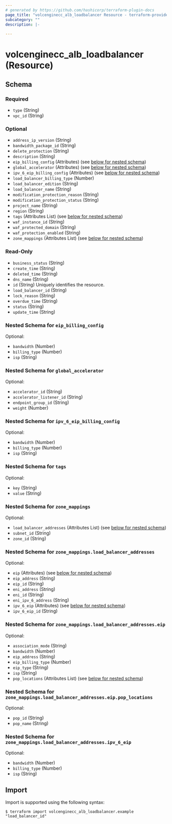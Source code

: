 ```yaml
---
# generated by https://github.com/hashicorp/terraform-plugin-docs
page_title: "volcenginecc_alb_loadbalancer Resource - terraform-provider-volcenginecc"
subcategory: ""
description: |-
  
---
```


# volcenginecc_alb_loadbalancer (Resource)





<!-- schema generated by tfplugindocs -->
## Schema

### Required

- `type` (String)
- `vpc_id` (String)

### Optional

- `address_ip_version` (String)
- `bandwidth_package_id` (String)
- `delete_protection` (String)
- `description` (String)
- `eip_billing_config` (Attributes) (see [below for nested schema](#nestedatt--eip_billing_config))
- `global_accelerator` (Attributes) (see [below for nested schema](#nestedatt--global_accelerator))
- `ipv_6_eip_billing_config` (Attributes) (see [below for nested schema](#nestedatt--ipv_6_eip_billing_config))
- `load_balancer_billing_type` (Number)
- `load_balancer_edition` (String)
- `load_balancer_name` (String)
- `modification_protection_reason` (String)
- `modification_protection_status` (String)
- `project_name` (String)
- `region` (String)
- `tags` (Attributes List) (see [below for nested schema](#nestedatt--tags))
- `waf_instance_id` (String)
- `waf_protected_domain` (String)
- `waf_protection_enabled` (String)
- `zone_mappings` (Attributes List) (see [below for nested schema](#nestedatt--zone_mappings))

### Read-Only

- `business_status` (String)
- `create_time` (String)
- `deleted_time` (String)
- `dns_name` (String)
- `id` (String) Uniquely identifies the resource.
- `load_balancer_id` (String)
- `lock_reason` (String)
- `overdue_time` (String)
- `status` (String)
- `update_time` (String)

<a id="nestedatt--eip_billing_config"></a>
### Nested Schema for `eip_billing_config`

Optional:

- `bandwidth` (Number)
- `billing_type` (Number)
- `isp` (String)


<a id="nestedatt--global_accelerator"></a>
### Nested Schema for `global_accelerator`

Optional:

- `accelerator_id` (String)
- `accelerator_listener_id` (String)
- `endpoint_group_id` (String)
- `weight` (Number)


<a id="nestedatt--ipv_6_eip_billing_config"></a>
### Nested Schema for `ipv_6_eip_billing_config`

Optional:

- `bandwidth` (Number)
- `billing_type` (Number)
- `isp` (String)


<a id="nestedatt--tags"></a>
### Nested Schema for `tags`

Optional:

- `key` (String)
- `value` (String)


<a id="nestedatt--zone_mappings"></a>
### Nested Schema for `zone_mappings`

Optional:

- `load_balancer_addresses` (Attributes List) (see [below for nested schema](#nestedatt--zone_mappings--load_balancer_addresses))
- `subnet_id` (String)
- `zone_id` (String)

<a id="nestedatt--zone_mappings--load_balancer_addresses"></a>
### Nested Schema for `zone_mappings.load_balancer_addresses`

Optional:

- `eip` (Attributes) (see [below for nested schema](#nestedatt--zone_mappings--load_balancer_addresses--eip))
- `eip_address` (String)
- `eip_id` (String)
- `eni_address` (String)
- `eni_id` (String)
- `eni_ipv_6_address` (String)
- `ipv_6_eip` (Attributes) (see [below for nested schema](#nestedatt--zone_mappings--load_balancer_addresses--ipv_6_eip))
- `ipv_6_eip_id` (String)

<a id="nestedatt--zone_mappings--load_balancer_addresses--eip"></a>
### Nested Schema for `zone_mappings.load_balancer_addresses.eip`

Optional:

- `association_mode` (String)
- `bandwidth` (Number)
- `eip_address` (String)
- `eip_billing_type` (Number)
- `eip_type` (String)
- `isp` (String)
- `pop_locations` (Attributes List) (see [below for nested schema](#nestedatt--zone_mappings--load_balancer_addresses--eip--pop_locations))

<a id="nestedatt--zone_mappings--load_balancer_addresses--eip--pop_locations"></a>
### Nested Schema for `zone_mappings.load_balancer_addresses.eip.pop_locations`

Optional:

- `pop_id` (String)
- `pop_name` (String)



<a id="nestedatt--zone_mappings--load_balancer_addresses--ipv_6_eip"></a>
### Nested Schema for `zone_mappings.load_balancer_addresses.ipv_6_eip`

Optional:

- `bandwidth` (Number)
- `billing_type` (Number)
- `isp` (String)

## Import

Import is supported using the following syntax:

```shell
$ terraform import volcenginecc_alb_loadbalancer.example "load_balancer_id"
```
